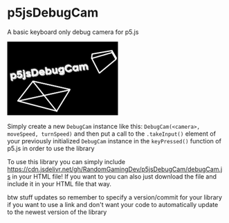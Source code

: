# p5jsDebugCam
A basic keyboard only debug camera for p5.js

<img src="p5jsDebugCam.png" width="256" />

Simply create a new `DebugCam` instance like this: `DebugCam(<camera>, moveSpeed, turnSpeed)` and then put a call to the `.takeInput()` element of your previously initialized `DebugCam` instance in the `keyPressed()` function of p5.js in order to use the library

To use this library you can simply include https://cdn.jsdelivr.net/gh/RandomGamingDev/p5jsDebugCam/debugCam.js in your HTML file! If you want to you can also just download the file and include it in your HTML file that way.

btw stuff updates so remember to specify a version/commit for your library if you want to use a link and don't want your code to automatically update to the newest version of the library
